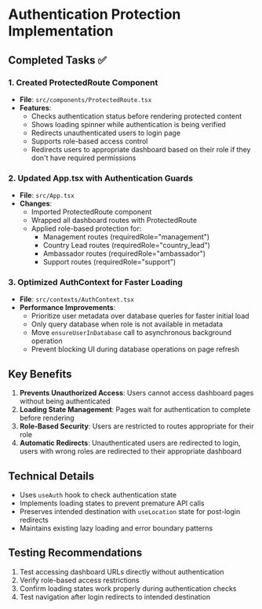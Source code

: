 # Authentication Protection Implementation

## Completed Tasks ✅

### 1. Created ProtectedRoute Component
- **File**: `src/components/ProtectedRoute.tsx`
- **Features**:
  - Checks authentication status before rendering protected content
  - Shows loading spinner while authentication is being verified
  - Redirects unauthenticated users to login page
  - Supports role-based access control
  - Redirects users to appropriate dashboard based on their role if they don't have required permissions

### 2. Updated App.tsx with Authentication Guards
- **File**: `src/App.tsx`
- **Changes**:
  - Imported ProtectedRoute component
  - Wrapped all dashboard routes with ProtectedRoute
  - Applied role-based protection for:
    - Management routes (requiredRole="management")
    - Country Lead routes (requiredRole="country_lead")
    - Ambassador routes (requiredRole="ambassador")
    - Support routes (requiredRole="support")

### 3. Optimized AuthContext for Faster Loading
- **File**: `src/contexts/AuthContext.tsx`
- **Performance Improvements**:
  - Prioritize user metadata over database queries for faster initial load
  - Only query database when role is not available in metadata
  - Move `ensureUserInDatabase` call to asynchronous background operation
  - Prevent blocking UI during database operations on page refresh

## Key Benefits

1. **Prevents Unauthorized Access**: Users cannot access dashboard pages without being authenticated
2. **Loading State Management**: Pages wait for authentication to complete before rendering
3. **Role-Based Security**: Users are restricted to routes appropriate for their role
4. **Automatic Redirects**: Unauthenticated users are redirected to login, users with wrong roles are redirected to their appropriate dashboard

## Technical Details

- Uses `useAuth` hook to check authentication state
- Implements loading states to prevent premature API calls
- Preserves intended destination with `useLocation` state for post-login redirects
- Maintains existing lazy loading and error boundary patterns

## Testing Recommendations

1. Test accessing dashboard URLs directly without authentication
2. Verify role-based access restrictions
3. Confirm loading states work properly during authentication checks
4. Test navigation after login redirects to intended destination
